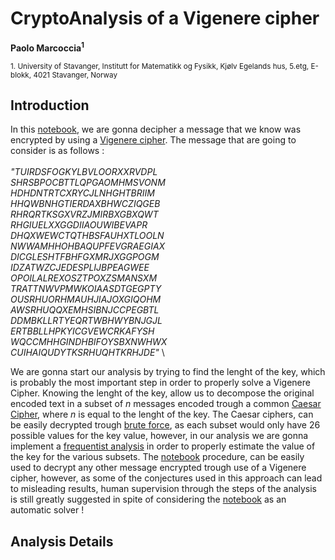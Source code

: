 # CryptoAnalysis of a Vigenere cipher
**Paolo Marcoccia<sup>1</sup>**

<sub>1. University of Stavanger, Institutt for Matematikk og Fysikk, Kjølv Egelands hus, 5.etg, E-blokk, 4021 Stavanger, Norway </sub> 

## Introduction ##

In this [notebook](https://github.com/KuZa91/CryptoAnalysis_of_a_Vigenere_cipher/blob/main/VigenereCipherCryptoanalysis.ipynb), we are gonna decipher a message that we know was encrypted by using a [Vigenere cipher](https://en.wikipedia.org/wiki/Vigen%C3%A8re_cipher). The message that are going to consider is as follows : \
\
_"TUIRDSFOGKYLBVLOORXXRVDPL \
  SHRSBPOCBTTLQPGAOMHMSVONM \
  HDHDNTRTCXRYCJLNHGHTBRIIM \
  HHQWBNHGTIERDAXBHWCZIQGEB \
  RHRQRTKSGXVRZJMIRBXGBXQWT \
  RHGIUELXXGGDIIAOUWIBEVAPR \
  DHQXWEWCTQTHBSFAUHXTLOOLN \
  NWWAMHHOHBAQUPFEVGRAEGIAX \
  DICGLESHTFBHFGXMRJXGGPOGM \
  IDZATWZCJEDESPLIJBPEAGWEE \
  OPOILALREXOSZTPOXZSMANSXM \
  TRATTNWVPMWKOIAASDTGEGPTY \
  OUSRHUORHMAUHJIAJOXGIQOHM \
  AWSRHUQQXEMHSIBNJCCPEGBTL \
  DDMBKLLRTYEQRTWBHWYBNJGJL \
  ERTBBLLHPKYICGVEWCRKAFYSH \
  WQCCMHHGINDHBIFOYSBXNWHWX \
  CUIHAIQUDYTKSRHUQHTKRHJDE"_
  \
  
We are gonna start our analysis by trying to find the lenght of the key, which is probably the most important step in order to properly solve a Vigenere Cipher.
Knowing the lenght of the key, allow us to decompose the original encoded text in a subset of $n$ messages encoded trough a common [Caesar Cipher](https://en.wikipedia.org/wiki/Caesar_cipher), where $n$ is equal to the lenght of the key.
The Caesar ciphers, can be easily decrypted trough [brute force](https://en.wikipedia.org/wiki/Brute-force_attack), as each subset would only have 26 possible values for the key value, however, in our analysis we are gonna implement a [frequentist analysis](https://en.wikipedia.org/wiki/Frequentist_inference) in order to properly estimate the value of the key for the various subsets.
The [notebook](https://github.com/KuZa91/CryptoAnalysis_of_a_Vigenere_cipher/blob/main/VigenereCipherCryptoanalysis.ipynb) procedure, can be easily used to decrypt any other message encrypted trough use of a Vigenere cipher, however, as some of the conjectures used in this approach can lead to misleading results, human supervision through the steps of the analysis is still greatly suggested in spite of considering the [notebook](https://github.com/KuZa91/CryptoAnalysis_of_a_Vigenere_cipher/blob/main/VigenereCipherCryptoanalysis.ipynb) as an automatic solver !

## Analysis Details ##
